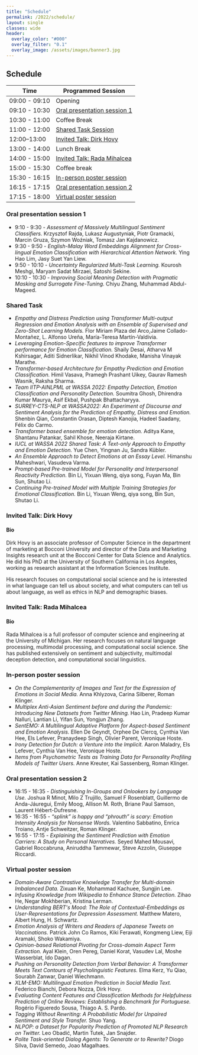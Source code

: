 ```yaml
---
title: "Schedule"
permalink: /2022/schedule/
layout: single
classes: wide
header:
  overlay_color: "#000"
  overlay_filter: "0.1"
  overlay_image: /assets/images/banner3.jpg
---
```


## Schedule


|  Time          |  Programmed Session          |
| ---------------| -----------------------------|
|  09:00 - 09:10 |  Opening                     |
|  09:10 - 10:30 |  [Oral presentation session 1](#oral-presentation-session-1) |
|  10:30 - 11:00 |  Coffee Break                |
|  11:00 - 12:00 |  [Shared Task Session](#shared-task)         |
|  12:00–13:00   |  [Invited Talk: Dirk Hovy](#invited-talk-dirk-hovy)     |
|  13:00 - 14:00 |  Lunch Break                 |
|  14:00 - 15:00 |  [Invited Talk: Rada Mihalcea](#invited-talk-rada-mihalcea) |
|  15:00 - 15:30 |  Coffee break                |
|  15:30 - 16:15 |  [In-person poster session](#in-person-poster-session)    |
|  16:15 - 17:15 |  [Oral presentation session 2](#oral-presentation-session-2)  |
|  17:15 - 18:00 |  [Virtual poster session](#virtual-poster-session)      |


### Oral presentation session 1
- 9:10 - 9:30 - *Assessment of Massively Multilingual Sentiment Classifiers.* Krzysztof Rajda, Lukasz Augustyniak, Piotr Gramacki, Marcin Gruza, Szymon Woźniak, Tomasz Jan Kajdanowicz.
- 9:30 - 9:50 - *English-Malay Word Embeddings Alignment for Cross-lingual Emotion Classification with Hierarchical Attention Network.* Ying Hao Lim, Jasy Suet Yan Liew.
- 9:50 - 10:10 - *Uncertainty Regularized Multi-Task Learning.* Kourosh Meshgi, Maryam Sadat Mirzaei, Satoshi Sekine.
- 10:10 - 10:30 - *Improving Social Meaning Detection with Pragmatic Masking and Surrogate Fine-Tuning.* Chiyu Zhang, Muhammad Abdul-Mageed.


### Shared Task

- *Empathy and Distress Prediction using Transformer Multi-output Regression and Emotion Analysis with an Ensemble of Supervised and Zero-Shot Learning Models.* Flor Miriam Plaza del Arco,Jaime Collado-Montañez, L. Alfonso Ureña, María-Teresa Martín-Valdivia.
- *Leveraging Emotion-Specific features to improve Transformer performance for Emotion Classification.* Shaily Desai, Atharva M Kshirsagar, Aditi Sidnerlikar, Nikhil Vinod Khodake, Manisha Vinayak Marathe.
- *Transformer-based Architecture for Empathy Prediction and Emotion Classification.* Himil Vasava, Pramegh Prashant Uikey, Gaurav Ramesh Wasnik, Raksha Sharma.
- *Team IITP-AINLPML at WASSA 2022: Empathy Detection, Emotion Classification and Personality Detection.* Soumitra Ghosh, Dhirendra Kumar Maurya, Asif Ekbal, Pushpak Bhattacharyya.
- *SURREY-CTS-NLP at WASSA2022: An Experiment of Discourse and Sentiment Analysis for the Prediction of Empathy, Distress and Emotion.* Shenbin Qian, Constantin Orasan, Diptesh Kanojia, Hadeel Saadany, Félix do Carmo.
- *Transformer based ensemble for emotion detection.* Aditya Kane, Shantanu Patankar, Sahil Khose, Neeraja Kirtane.
- *IUCL at WASSA 2022 Shared Task: A Text-only Approach to Empathy and Emotion Detection.* Yue Chen, Yingnan Ju, Sandra Kübler.
- *An Ensemble Approach to Detect Emotions at an Essay Level.* Himanshu Maheshwari, Vasudeva Varma.
- *Prompt-based Pre-trained Model for Personality and Interpersonal Reactivity Prediction.* Bin Li, Yixuan Weng, qiya song, Fuyan Ma, Bin Sun, Shutao Li.
- *Continuing Pre-trained Model with Multiple Training Strategies for Emotional Classification.* Bin Li, Yixuan Weng, qiya song, Bin Sun, Shutao Li.


### Invited Talk: Dirk Hovy

#### Bio
Dirk Hovy is an associate professor of Computer Science in the department of marketing at Bocconi University and director of the Data and Marketing Insights research unit at the Bocconi Center for Data Science and Analytics. He did his PhD at the University of Southern California in Los Angeles, working as research assistant at the Information Sciences Institute.

His research focuses on computational social science and he is interested in what language can tell us about society, and what computers can tell us about language, as well as ethics in NLP and demographic biases.



### Invited Talk: Rada Mihalcea

#### Bio
Rada Mihalcea is a full professor of computer science and engineering at the University of Michigan. Her research focuses on natural language processing, multimodal processing, and computational social science. She has published extensively on sentiment and subjectivity, multimodal deception detection, and computational social linguistics.



### In-person poster session
- *On the Complementarity of Images and Text for the Expression of Emotions in Social Media.* Anna Khlyzova, Carina Silberer, Roman Klinger.
- *Multiplex Anti-Asian Sentiment before and during the Pandemic: Introducing New Datasets from Twitter Mining.* Hao Lin, Pradeep Kumar Nalluri, Lantian Li, Yifan Sun, Yongjun Zhang.
- *SentEMO: A Multilingual Adaptive Platform for Aspect-based Sentiment and Emotion Analysis.* Ellen De Geyndt, Orphee De Clercq, Cynthia Van Hee, Els Lefever, Pranaydeep Singh, Olivier Parent, Veronique Hoste.
- *Irony Detection for Dutch: a Venture into the Implicit.* Aaron Maladry, Els Lefever, Cynthia Van Hee, Veronique Hoste.
- *Items from Psychometric Tests as Training Data for Personality Profiling Models of Twitter Users.* Anne Kreuter, Kai Sassenberg, Roman Klinger.



### Oral presentation session 2
- 16:15 - 16:35 - *Distinguishing In-Groups and Onlookers by Language Use.* Joshua R Minot, Milo Z Trujillo, Samuel F Rosenblatt, Guillermo de Anda-Jáuregui, Emily Moog, Allison M. Roth, Briane Paul Samson, Laurent Hébert-Dufresne.
- 16:35 - 16:55 - *“splink” is happy and “phrouth” is scary: Emotion Intensity Analysis for Nonsense Words.* Valentino Sabbatino, Enrica Troiano, Antje Schweitzer, Roman Klinger.
- 16:55 - 17:15 - *Explaining the Sentiment Prediction with Emotion Carriers: A Study on Personal Narratives.* Seyed Mahed Mousavi, Gabriel Roccabruna, Aniruddha Tammewar, Steve Azzolin, Giuseppe Riccardi.


### Virtual poster session

- *Domain-Aware Contrastive Knowledge Transfer for Multi-domain Imbalanced Data.* Zixuan Ke, Mohammad Kachuee, Sungjin Lee.
- *Infusing Knowledge from Wikipedia to Enhance Stance Detection.* Zihao He, Negar Mokhberian, Kristina Lerman.
- *Understanding BERT's Mood: The Role of Contextual-Embeddings as User-Representations for Depression Assessment.* Matthew Matero, Albert Hung, H. Schwartz.
- *Emotion Analysis of Writers and Readers of Japanese Tweets on Vaccinations.* Patrick John Co Ramos, Kiki Ferawati, Kongmeng Liew, Eiji Aramaki, Shoko Wakamiya.
- *Opinion-based Relational Pivoting for Cross-domain Aspect Term Extraction.* Ayal Klein, Oren Pereg, Daniel Korat, Vasudev Lal, Moshe Wasserblat, Ido Dagan.
- *Pushing on Personality Detection from Verbal Behavior: A Transformer Meets Text Contours of Psycholinguistic Features.* Elma Kerz, Yu Qiao, Sourabh Zanwar, Daniel Wiechmann.
- *XLM-EMO: Multilingual Emotion Prediction in Social Media Text.* Federico Bianchi, Debora Nozza, Dirk Hovy.
- *Evaluating Content Features and Classification Methods for Helpfulness Prediction of Online Reviews: Establishing a Benchmark for Portuguese.* Rogério Figueredo Sousa, Thiago A. S. Pardo.
- *Tagging Without Rewriting: A Probabilistic Model for Unpaired Sentiment and Style Transfer.* Shuo Yang.
- *NLPOP: a Dataset for Popularity Prediction of Promoted NLP Research on Twitter.* Leo Obadić, Martin Tutek, Jan Snajder.
- *Polite Task-oriented Dialog Agents: To Generate or to Rewrite?* Diogo Silva, David Semedo, Joao Magalhaes.

























